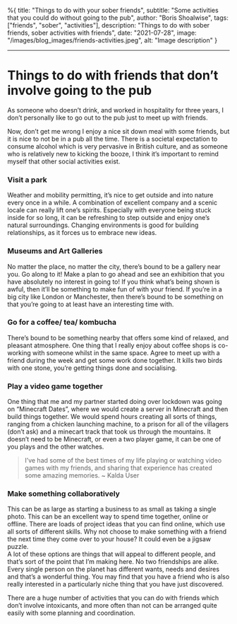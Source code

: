 %{
title: "Things to do with your sober friends",
subtitle: "Some activities that you could do without going to the pub",
author: "Boris Shoalwise",
tags: ["friends", "sober", "activities"],
description: "Things to do with sober friends, sober activities with friends",
date: "2021-07-28",
image: "/images/blog_images/friends-activities.jpeg",
alt: "Image description"
}

---

# Things to do with friends that don’t involve going to the pub

As someone who doesn’t drink, and worked in hospitality for three years, I don’t personally like to go out to the pub just to meet up with friends. 

Now, don’t get me wrong I enjoy a nice sit down meal with some friends, but it is nice to not be in a pub all the time. There is a societal expectation to consume alcohol which is very pervasive in British culture, and as someone who is relatively new to kicking the booze, I think it’s important to remind myself that other social activities exist. 

### Visit a park 
Weather and mobility permitting, it’s nice to get outside and into nature every once in a while. A combination of excellent company and a scenic locale can really lift one’s spirits. Especially with everyone being stuck inside for so long, it can be refreshing to step outside and enjoy one’s natural surroundings. Changing environments is good for building relationships, as it forces us to embrace new ideas. 

### Museums and Art Galleries
No matter the place, no matter the city, there’s bound to be a gallery near you. Go along to it! Make a plan to go ahead and see an exhibition that you have absolutely no interest in going to! If you think what’s being shown is awful, then it’ll be something to make fun of with your friend. If you’re in a big city like London or Manchester, then there’s bound to be something on that you’re going to at least have an interesting time with. 

### Go for a coffee/ tea/ kombucha
There’s bound to be something nearby that offers some kind of relaxed, and pleasant atmosphere. One thing that I really enjoy about coffee shops is co-working with someone whilst in the same space. Agree to meet up with a friend during the week and get some work done together. It kills two birds with one stone, you’re getting things done and socialising. 

### Play a video game together 
One thing that me and my partner started doing over lockdown was going on “Minecraft Dates”, where we would create a server in Minecraft and then build things together. We would spend hours creating all sorts of things, ranging from a chicken launching machine, to a prison for all of the villagers (don’t ask) and a minecart track that took us through the mountains. 
It doesn’t need to be Minecraft, or even a two player game, it can be one of you plays and the other watches. 

> I’ve had some of the best times of my life playing or watching video games with my friends, and sharing that experience has created some amazing memories. ~ Kalda User

### Make something collaboratively 
This can be as large as starting a business to as small as taking a single photo. This can be an excellent way to spend time together, online or offline. There are loads of project ideas that you can find online, which use all sorts of different skills. Why not choose to make something with a friend the next time they come over to your house? It could even be a jigsaw puzzle. 
<br/>
A lot of these options are things that will appeal to different people, and that’s sort of the point that I’m making here. No two friendships are alike. Every single person on the planet has different wants, needs and desires and that’s a wonderful thing. You may find that you have a friend who is also really interested in a particularly niche thing that you have just discovered. 

There are a huge number of activities that you can do with friends which don’t involve intoxicants, and more often than not can be arranged quite easily with some planning and coordination. 






